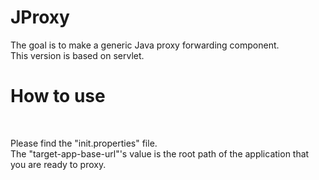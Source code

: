 # JProxy
<p>
   The goal is to make a generic Java proxy forwarding component.<br>
   This version is based on servlet.
</p>

<h1>How to use</h1><br>
<p>
    Please find the "init.properties" file.<br>
    The "target-app-base-url"'s value is the root path of the application that you are ready to proxy.
</p>